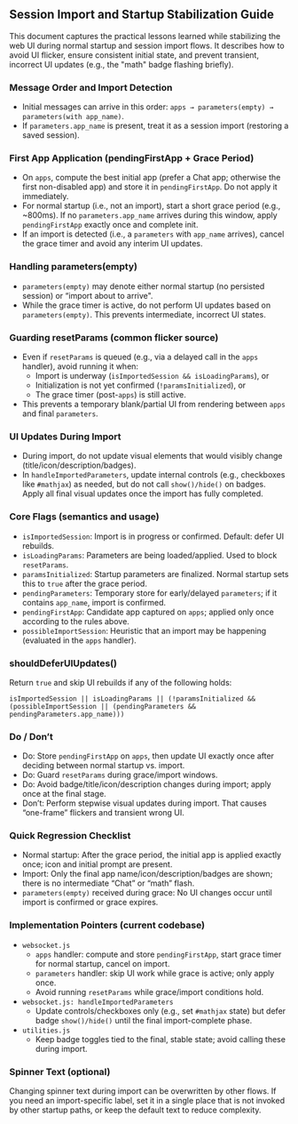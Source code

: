 ## Session Import and Startup Stabilization Guide

This document captures the practical lessons learned while stabilizing the web UI during normal startup and session import flows. It describes how to avoid UI flicker, ensure consistent initial state, and prevent transient, incorrect UI updates (e.g., the "math" badge flashing briefly).

### Message Order and Import Detection

- Initial messages can arrive in this order: `apps → parameters(empty) → parameters(with app_name)`.
- If `parameters.app_name` is present, treat it as a session import (restoring a saved session).

### First App Application (pendingFirstApp + Grace Period)

- On `apps`, compute the best initial app (prefer a Chat app; otherwise the first non-disabled app) and store it in `pendingFirstApp`. Do not apply it immediately.
- For normal startup (i.e., not an import), start a short grace period (e.g., ~800ms). If no `parameters.app_name` arrives during this window, apply `pendingFirstApp` exactly once and complete init.
- If an import is detected (i.e., a `parameters` with `app_name` arrives), cancel the grace timer and avoid any interim UI updates.

### Handling parameters(empty)

- `parameters(empty)` may denote either normal startup (no persisted session) or “import about to arrive".
- While the grace timer is active, do not perform UI updates based on `parameters(empty)`. This prevents intermediate, incorrect UI states.

### Guarding resetParams (common flicker source)

- Even if `resetParams` is queued (e.g., via a delayed call in the `apps` handler), avoid running it when:
  - Import is underway (`isImportedSession && isLoadingParams`), or
  - Initialization is not yet confirmed (`!paramsInitialized`), or
  - The grace timer (post-`apps`) is still active.
- This prevents a temporary blank/partial UI from rendering between `apps` and final `parameters`.

### UI Updates During Import

- During import, do not update visual elements that would visibly change (title/icon/description/badges).
- In `handleImportedParameters`, update internal controls (e.g., checkboxes like `#mathjax`) as needed, but do not call `show()/hide()` on badges. Apply all final visual updates once the import has fully completed.

### Core Flags (semantics and usage)

- `isImportedSession`: Import is in progress or confirmed. Default: defer UI rebuilds.
- `isLoadingParams`: Parameters are being loaded/applied. Used to block `resetParams`.
- `paramsInitialized`: Startup parameters are finalized. Normal startup sets this to `true` after the grace period.
- `pendingParameters`: Temporary store for early/delayed `parameters`; if it contains `app_name`, import is confirmed.
- `pendingFirstApp`: Candidate app captured on `apps`; applied only once according to the rules above.
- `possibleImportSession`: Heuristic that an import may be happening (evaluated in the `apps` handler).

### shouldDeferUIUpdates()

Return `true` and skip UI rebuilds if any of the following holds:

```
isImportedSession || isLoadingParams || (!paramsInitialized && (possibleImportSession || (pendingParameters && pendingParameters.app_name)))
```

### Do / Don’t

- Do: Store `pendingFirstApp` on `apps`, then update UI exactly once after deciding between normal startup vs. import.
- Do: Guard `resetParams` during grace/import windows.
- Do: Avoid badge/title/icon/description changes during import; apply once at the final stage.
- Don’t: Perform stepwise visual updates during import. That causes “one-frame” flickers and transient wrong UI.

### Quick Regression Checklist

- Normal startup: After the grace period, the initial app is applied exactly once; icon and initial prompt are present.
- Import: Only the final app name/icon/description/badges are shown; there is no intermediate “Chat” or “math” flash.
- `parameters(empty)` received during grace: No UI changes occur until import is confirmed or grace expires.

### Implementation Pointers (current codebase)

- `websocket.js`
  - `apps` handler: compute and store `pendingFirstApp`, start grace timer for normal startup, cancel on import.
  - `parameters` handler: skip UI work while grace is active; only apply once.
  - Avoid running `resetParams` while grace/import conditions hold.
- `websocket.js: handleImportedParameters`
  - Update controls/checkboxes only (e.g., set `#mathjax` state) but defer badge `show()/hide()` until the final import-complete phase.
- `utilities.js`
  - Keep badge toggles tied to the final, stable state; avoid calling these during import.

### Spinner Text (optional)

Changing spinner text during import can be overwritten by other flows. If you need an import-specific label, set it in a single place that is not invoked by other startup paths, or keep the default text to reduce complexity.

